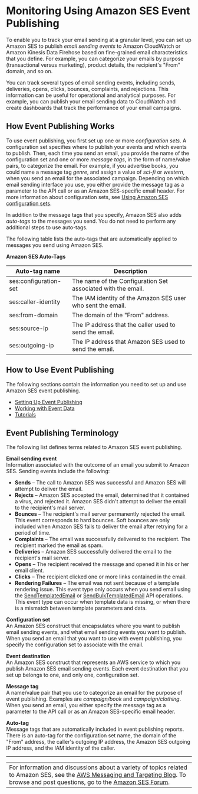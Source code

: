 # Monitoring Using Amazon SES Event Publishing<a name="monitor-using-event-publishing"></a>

To enable you to track your email sending at a granular level, you can set up Amazon SES to publish *email sending events* to Amazon CloudWatch or Amazon Kinesis Data Firehose based on fine\-grained email characteristics that you define\. For example, you can categorize your emails by purpose \(transactional versus marketing\), product details, the recipient's "From" domain, and so on\.

You can track several types of email sending events, including sends, deliveries, opens, clicks, bounces, complaints, and rejections\. This information can be useful for operational and analytical purposes\. For example, you can publish your email sending data to CloudWatch and create dashboards that track the performance of your email campaigns\.

## How Event Publishing Works<a name="event-publishing-how-works"></a>

To use event publishing, you first set up one or more *configuration sets*\. A configuration set specifies where to publish your events and which events to publish\. Then, each time you send an email, you provide the name of the configuration set and one or more *message tags*, in the form of name/value pairs, to categorize the email\. For example, if you advertise books, you could name a message tag *genre*, and assign a value of *sci\-fi* or *western*, when you send an email for the associated campaign\. Depending on which email sending interface you use, you either provide the message tag as a parameter to the API call or as an Amazon SES\-specific email header\. For more information about configuration sets, see [Using Amazon SES configuration sets](using-configuration-sets.md)\.

In addition to the message tags that you specify, Amazon SES also adds *auto\-tags* to the messages you send\. You do not need to perform any additional steps to use auto\-tags\.

The following table lists the auto\-tags that are automatically applied to messages you send using Amazon SES\.


**Amazon SES Auto\-Tags**  

| Auto\-tag name | Description | 
| --- | --- | 
| ses:configuration\-set | The name of the Configuration Set associated with the email\. | 
| ses:caller\-identity | The IAM identity of the Amazon SES user who sent the email\. | 
| ses:from\-domain | The domain of the "From" address\. | 
| ses:source\-ip | The IP address that the caller used to send the email\. | 
| ses:outgoing\-ip | The IP address that Amazon SES used to send the email\. | 

## How to Use Event Publishing<a name="event-publishing-how-to-use"></a>

The following sections contain the information you need to set up and use Amazon SES event publishing\.
+ [Setting Up Event Publishing](event-publishing-setting-up.md)
+ [Working with Event Data](working-with-event-data.md)
+ [Tutorials](event-publishing-tutorials.md)

## Event Publishing Terminology<a name="event-publishing-terminology"></a>

The following list defines terms related to Amazon SES event publishing\.

**Email sending event**  
Information associated with the outcome of an email you submit to Amazon SES\. Sending events include the following:  
+ **Sends** – The call to Amazon SES was successful and Amazon SES will attempt to deliver the email\.
+ **Rejects** – Amazon SES accepted the email, determined that it contained a virus, and rejected it\. Amazon SES didn't attempt to deliver the email to the recipient's mail server\.
+ **Bounces** – The recipient's mail server permanently rejected the email\. This event corresponds to hard bounces\. Soft bounces are only included when Amazon SES fails to deliver the email after retrying for a period of time\.
+ **Complaints** – The email was successfully delivered to the recipient\. The recipient marked the email as spam\.
+ **Deliveries** – Amazon SES successfully delivered the email to the recipient's mail server\.
+ **Opens** – The recipient received the message and opened it in his or her email client\.
+ **Clicks** – The recipient clicked one or more links contained in the email\.
+ **Rendering Failures** – The email was not sent because of a template rendering issue\. This event type only occurs when you send email using the [SendTemplatedEmail](https://docs.aws.amazon.com/ses/latest/APIReference/API_SendTemplatedEmail.html) or [SendBulkTemplatedEmail](https://docs.aws.amazon.com/ses/latest/APIReference/API_SendBulkTemplatedEmail.html) API operations\. This event type can occur when template data is missing, or when there is a mismatch between template parameters and data\.

**Configuration set**  
An Amazon SES construct that encapsulates where you want to publish email sending events, and what email sending events you want to publish\. When you send an email that you want to use with event publishing, you specify the configuration set to associate with the email\.

**Event destination**  
An Amazon SES construct that represents an AWS service to which you publish Amazon SES email sending events\. Each event destination that you set up belongs to one, and only one, configuration set\.

**Message tag**  
A name/value pair that you use to categorize an email for the purpose of event publishing\. Examples are *campaign/book* and *campaign/clothing*\. When you send an email, you either specify the message tag as a parameter to the API call or as an Amazon SES\-specific email header\.

**Auto\-tag**  
Message tags that are automatically included in event publishing reports\. There is an auto\-tag for the configuration set name, the domain of the "From" address, the caller's outgoing IP address, the Amazon SES outgoing IP address, and the IAM identity of the caller\.


****  

|  | 
| --- |
| For information and discussions about a variety of topics related to Amazon SES, see the [AWS Messaging and Targeting Blog](https://aws.amazon.com//blogs/messaging-and-targeting/)\. To browse and post questions, go to the [Amazon SES Forum](https://forums.aws.amazon.com/forum.jspa?forumID=90)\. | 